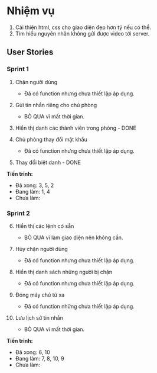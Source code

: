 # Nhiệm vụ

1. Cải thiện html, css cho giao diện đẹp hơn tý nếu có thể.
2. Tìm hiểu nguyên nhân không gửi được video tới server.

## User Stories

### Sprint 1

1. Chặn người dùng
      - Đã có function nhưng chưa thiết lập áp dụng.

2. Gửi tin nhắn riêng cho chủ phòng
      - BỎ QUA vì mất thời gian.

3. Hiển thị danh các thành viên trong phòng - DONE

4. Chủ phòng thay đổi mật khẩu
      - Đã có function nhưng chưa thiết lập áp dụng.

5. Thay đổi biệt danh - DONE

**Tiến trình:**

- Đã xong: 3, 5, 2
- Đang làm: 1, 4
- Chưa làm:


### Sprint 2

6. Hiển thị các lệnh có sẵn
      - BỎ QUA vì làm giao diện nên không cần.

7. Hủy chặn người dùng
      - Đã có function nhưng chưa thiết lập áp dụng.

8. Hiển thị danh sách những người bị chặn
      - Đã có function nhưng chưa thiết lập áp dụng.

9. Đóng máy chủ từ xa
      - Đã có function những chưa thiết lập áp dụng.

10. Lưu lịch sử tin nhắn
      - BỎ QUA vì mất thời gian.

**Tiến trình:**

- Đã xong: 6, 10
- Đang làm: 7, 8, 10, 9
- Chưa làm:

